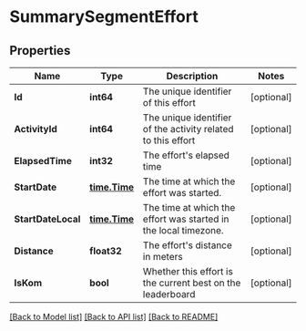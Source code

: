 # SummarySegmentEffort

## Properties

Name | Type | Description | Notes
------------ | ------------- | ------------- | -------------
**Id** | **int64** | The unique identifier of this effort | [optional] 
**ActivityId** | **int64** | The unique identifier of the activity related to this effort | [optional] 
**ElapsedTime** | **int32** | The effort&#39;s elapsed time | [optional] 
**StartDate** | [**time.Time**](time.Time.md) | The time at which the effort was started. | [optional] 
**StartDateLocal** | [**time.Time**](time.Time.md) | The time at which the effort was started in the local timezone. | [optional] 
**Distance** | **float32** | The effort&#39;s distance in meters | [optional] 
**IsKom** | **bool** | Whether this effort is the current best on the leaderboard | [optional] 

[[Back to Model list]](../README.md#documentation-for-models) [[Back to API list]](../README.md#documentation-for-api-endpoints) [[Back to README]](../README.md)


